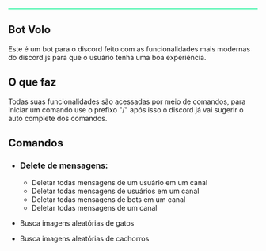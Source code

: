 <div style="with:100%; height:2px; background-color: #4AF5AD;" ></div>

## Bot  Volo

Este é um bot para o discord feito com as funcionalidades mais modernas do discord.js para que o usuário tenha uma boa experiência.

## O que faz

Todas suas funcionalidades são acessadas por meio de comandos, para iniciar um comando use o prefixo "/" após isso o discord já vai sugerir o auto complete dos comandos.

## Comandos

- ### Delete de mensagens:

  - Deletar todas mensagens de um usuário em um canal
  - Deletar todas mensagens de usuários em um canal
  - Deletar todas mensagens de bots em um canal
  - Deletar todas mensagens de um canal

- Busca imagens aleatórias de gatos

- Busca imagens aleatórias de cachorros

  